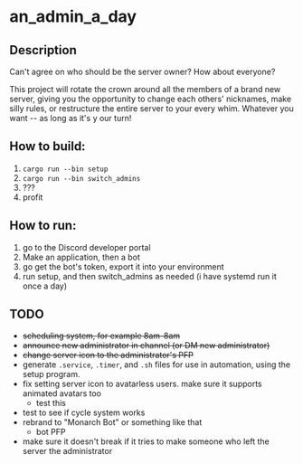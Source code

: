 # an_admin_a_day
## Description
Can't agree on who should be the server owner? How about everyone?

This project will rotate the crown around all the members of a brand new server, giving you the opportunity to change each others' nicknames, make silly rules, or restructure the entire server to your every whim. Whatever you want -- as long as it's y our turn!

## How to build:
1) `cargo run --bin setup`
2) `cargo run --bin switch_admins`
3) ???
4) profit

## How to run:
1) go to the Discord developer portal
2) Make an application, then a bot
3) go get the bot's token, export it into your environment
4) run setup, and then switch_admins as needed (i have systemd run it once a day)

## TODO
* ~~scheduling system, for example 8am-8am~~
* ~~announce new administrator in channel (or DM new administrator)~~
* ~~change server icon to the administrator's PFP~~
* generate `.service`, `.timer`, and `.sh` files for use in automation, using the setup program.
* fix setting server icon to avatarless users. make sure it supports animated avatars too
  * test this
* test to see if cycle system works
* rebrand to "Monarch Bot" or something like that
  * bot PFP
* make sure it doesn't break if it tries to make someone who left the server the administrator
